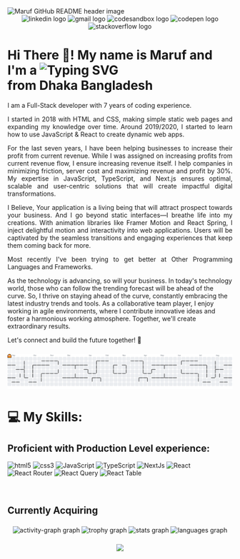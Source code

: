 <img src="./public/banner.avif" alt="Maruf GitHub README header image">

<div align="center">
  <img src="https://img.shields.io/static/v1?message=LinkedIn&logo=linkedin&label=&color=0077B5&logoColor=white&labelColor=&style=for-the-badge" height="35" alt="linkedin logo"  />
  <img src="https://img.shields.io/static/v1?message=Gmail&logo=gmail&label=&color=D14836&logoColor=white&labelColor=&style=for-the-badge" height="35" alt="gmail logo"  />
  <img src="https://img.shields.io/static/v1?message=Codesandbox&logo=codesandbox&label=&color=040404&logoColor=DBDBDB&labelColor=&style=for-the-badge" height="35" alt="codesandbox logo"  />
  <img src="https://img.shields.io/static/v1?message=Codepen&logo=codepen&label=&color=000000&logoColor=white&labelColor=&style=for-the-badge" height="35" alt="codepen logo"  />
  <img src="https://img.shields.io/static/v1?message=Stackoverflow&logo=stackoverflow&label=&color=FE7A16&logoColor=white&labelColor=&style=for-the-badge" height="35" alt="stackoverflow logo"  />
</div>

<h1> Hi There 👋! My name is Maruf and I'm a <img src="https://readme-typing-svg.demolab.com?font=&weight=700&size=28&pause=1000&color=000000&width=800&lines=ReactJs+Frontend+Developer;React+Native+Mobile+App+Developer;NodeJs+Back-End+Developer;NextJs+Scalable+Frontend+Engineer;NestJs+Microservice+OOP+Back-End+Architecture" alt="Typing SVG" /> <br/>
from Dhaka Bangladesh</h1>

<p align="justify">I am a Full-Stack developer with 7 years of coding experience.</p>

<p align="justify">I started in 2018 with HTML and CSS, making simple static web pages and expanding my knowledge over time. Around 2019/2020, I started to learn how to use JavaScript &amp; React to create dynamic web apps.</p>

<p align="justify">For the last seven years, I have been helping businesses to increase their profit from current revenue. While I was assigned on increasing profits from current revenue flow, I ensure increasing revenue itself. I help companies in minimizing friction, server cost and maximizing revenue and profit by 30%. My expertise in JavaScript, TypeScript, and Next.js ensures optimal, scalable and user-centric solutions that will create impactful digital transformations.</p>

<p align="justify">I Believe, Your application is a living being that will attract prospect towards your business. And I go beyond static interfaces—I breathe life into my creations. With animation libraries like Framer Motion and React Spring, I inject delightful motion and interactivity into web applications. Users will be captivated by the seamless transitions and engaging experiences that keep them coming back for more.</p>

<p align="justify">Most recently I've been trying to get better at Other Programming Languages and Frameworks.</p>

As the technology is advancing, so will your business. In today's technology world, those who can follow the trending forecast will be ahead of the curve. So, I thrive on staying ahead of the curve, constantly embracing the latest industry trends and tools. As a collaborative team player, I enjoy working in agile environments, where I contribute innovative ideas and foster a harmonious working atmosphere. Together, we'll create extraordinary results.

Let's connect and build the future together! 🌟

###

<picture>
  <source media="(prefers-color-scheme: dark)" srcset="https://raw.githubusercontent.com/malinjr07/malinjr07/output/pacman-contribution-graph-dark.svg">
  <source media="(prefers-color-scheme: light)" srcset="https://raw.githubusercontent.com/malinjr07/malinjr07/output/pacman-contribution-graph.svg">
  <img alt="pacman contribution graph" src="https://raw.githubusercontent.com/malinjr07/malinjr07/output/pacman-contribution-graph.svg">
</picture>

# 💻 My Skills:

## Proficient with Production Level experience:

<div align="left">
  <img alt="html5" src="https://img.shields.io/badge/HTML5-E34F26?style=for-the-badge&logo=html5&logoColor=white"/>
  <img alt="css3" src="https://img.shields.io/badge/CSS3-1572B6?style=for-the-badge&logo=css3&logoColor=white"/>
  <img alt="JavaScript" src="https://img.shields.io/badge/JavaScript-323330?style=for-the-badge&logo=javascript&logoColor=F7DF1E"/>
  <img alt="TypeScript" src="https://img.shields.io/badge/TypeScript-007ACC?style=for-the-badge&logo=typescript&logoColor=white"/>
  <img alt="NextJs" src="https://img.shields.io/badge/next%20js-000000?style=for-the-badge&logo=nextdotjs&logoColor=white"/>
  <img alt="React" src="https://img.shields.io/badge/React-20232A?style=for-the-badge&logo=react&logoColor=61DAFB"/>
  <img alt="React Router" src="https://img.shields.io/badge/React_Router-CA4245?style=for-the-badge&logo=react-router&logoColor=white"/>
  <img alt="React Query" src="https://img.shields.io/badge/React_Query-FF4154?style=for-the-badge&logo=ReactQuery&logoColor=white"/>
  <img alt="React Table" src="https://img.shields.io/badge/react%20table-FF4154?style=for-the-badge&logo=react%20table&logoColor=white"/>
  <img alt="" src="https://img.shields.io/badge/Redux-593D88?style=for-the-badge&logo=redux&logoColor=white"/>
  <img alt="" src="https://img.shields.io/badge/Redux%20saga-86D46B?style=for-the-badge&logo=redux%20saga&logoColor=999999"/>
  <img alt="" src="https://img.shields.io/badge/remix-000000?style=for-the-badge&logo=remix&logoColor=white"/>
  <img alt="" src="https://img.shields.io/badge/Sass-CC6699?style=for-the-badge&logo=sass&logoColor=white"/>
  <img alt="" src="https://img.shields.io/badge/shadcn%2Fui-000000?style=for-the-badge&logo=shadcnui&logoColor=white"/>
  <img alt="" src="https://img.shields.io/badge/storybook-FF4785?style=for-the-badge&logo=storybook&logoColor=white"/>
  <img alt="" src="https://img.shields.io/badge/strapi-2F2E8B?style=for-the-badge&logo=strapi&logoColor=white"/>
  <img alt="" src="https://img.shields.io/badge/sanity-F03E2F?style=for-the-badge&logo=sanity&logoColor=white"/>
  <img alt="" src="https://img.shields.io/badge/SWC-282828?style=for-the-badge&logo=swc&logoColor=F8C457"/>
  <img alt="" src="https://img.shields.io/badge/Tailwind_CSS-38B2AC?style=for-the-badge&logo=tailwind-css&logoColor=white"/>
  <img alt="" src="https://img.shields.io/badge/Vite-B73BFE?style=for-the-badge&logo=vite&logoColor=FFD62E"/>
  <img alt="" src="https://img.shields.io/badge/Webpack-8DD6F9?style=for-the-badge&logo=Webpack&logoColor=white"/>
  <img alt="" src="https://img.shields.io/badge/Xampp-F37623?style=for-the-badge&logo=xampp&logoColor=white"/>
  <img alt="" src="https://img.shields.io/badge/Yarn-2C8EBB?style=for-the-badge&logo=yarn&logoColor=white"/>
  <img alt="" src="https://img.shields.io/badge/Cloudinary-3448C5?style=for-the-badge&logo=Cloudinary&logoColor=white"/>
  <img alt="" src="https://img.shields.io/badge/GitHub_Actions-2088FF?style=for-the-badge&logo=github-actions&logoColor=white"/>
  <img alt="" src="https://img.shields.io/badge/Twilio-F22F46?style=for-the-badge&logo=Twilio&logoColor=white"/>
  <img alt="" src="https://img.shields.io/badge/Vercel-000000?style=for-the-badge&logo=vercel&logoColor=white"/>
  <img alt="" src="https://img.shields.io/badge/Amazon%20DynamoDB-4053D6?style=for-the-badge&logo=Amazon%20DynamoDB&logoColor=white"/>
  <img alt="" src="https://img.shields.io/badge/Amazon%20RDS-527FFF?style=for-the-badge&logo=amazon-rds&logoColor=white"/>
  <img alt="" src="https://img.shields.io/badge/Elastic_Search-005571?style=for-the-badge&logo=elasticsearch&logoColor=white"/>
  <img alt="" src="https://img.shields.io/badge/MariaDB-003545?style=for-the-badge&logo=mariadb&logoColor=white"/>
  <img alt="" src="https://img.shields.io/badge/Microsoft%20SQL%20Server-CC2927?style=for-the-badge&logo=microsoft%20sql%20server&ogoColor=white"/>
  <img alt="" src="https://img.shields.io/badge/MongoDB-4EA94B?style=for-the-badge&logo=mongodb&logoColor=white"/>
  <img alt="" src="https://img.shields.io/badge/MySQL-005C84?style=for-the-badge&logo=mysql&logoColor=white"/>
  <img alt="" src="https://img.shields.io/badge/Sqlite-003B57?style=for-the-badge&logo=sqlite&logoColor=white"/>
  <img alt="" src="https://img.shields.io/badge/PostgreSQL-316192?style=for-the-badge&logo=postgresql&logoColor=white"/>
  <img alt="" src="https://img.shields.io/badge/Supabase-181818?style=for-the-badge&logo=supabase&logoColor=white"/>
  <img alt="" src="https://img.shields.io/badge/Adobe%20Illustrator-FF9A00?style=for-the-badge&logo=adobe%20illustrator&logoColor=white"/>
  <img alt="" src="https://img.shields.io/badge/Adobe%20Photoshop-31A8FF?style=for-the-badge&logo=Adobe%20Photoshop&logoColor=black"/>
  <img alt="" src="https://img.shields.io/badge/Adobe%20Premiere%20Pro-9999FF?style=for-the-badge&logo=Adobe%20Premiere%20Pro&logoColor=white"/>
  <img alt="" src="https://img.shields.io/badge/Adobe%20XD-470137?style=for-the-badge&logo=Adobe%20XD&logoColor=#FF61F6"/>
  <img alt="" src="https://img.shields.io/badge/Figma-F24E1E?style=for-the-badge&logo=figma&logoColor=white"/>
  <img alt="" src="https://img.shields.io/badge/Sketch-FFB387?style=for-the-badge&logo=sketch&logoColor=black"/>
  <img alt="" src="https://img.shields.io/badge/Unsplash-000000?style=for-the-badge&logo=Unsplash&logoColor=white"/>
  <img alt="" src="https://img.shields.io/badge/Coursera-0056D2?style=for-the-badge&logo=Coursera&logoColor=white"/>  
  <img alt="" src="https://img.shields.io/badge/Ant%20Design-1890FF?style=for-the-badge&logo=antdesign&logoColor=white"/>
  <img alt="" src="https://img.shields.io/badge/Apollo%20GraphQL-311C87?&style=for-the-badge&logo=Apollo%20GraphQL&logoColor=white"/>
  <img alt="" src="https://img.shields.io/badge/axios-671ddf?&style=for-the-badge&logo=axios&logoColor=white"/>
  <img alt="" src="https://img.shields.io/badge/Bootstrap-563D7C?style=for-the-badge&logo=bootstrap&logoColor=white"/>
  <img alt="" src="https://img.shields.io/badge/Chakra--UI-319795?style=for-the-badge&logo=chakra-ui&logoColor=white"/>
  <img alt="" src="https://img.shields.io/badge/Cypress-17202C?style=for-the-badge&logo=cypress&logoColor=white"/>
  <img alt="" src="https://img.shields.io/badge/contentful-2478CC?style=for-the-badge&logo=contentful&logoColor=white"/>
  <img alt="" src="https://img.shields.io/badge/d3%20js-F9A03C?style=for-the-badge&logo=d3.js&logoColor=white"/>
  <img alt="" src="https://img.shields.io/badge/daisyUI-1ad1a5?style=for-the-badge&logo=daisyui&logoColor=white"/>
  <img alt="" src="https://img.shields.io/badge/Docker-2CA5E0?style=for-the-badge&logo=docker&logoColor=white"/>
  <img alt="" src="https://img.shields.io/badge/firebase-ffca28?style=for-the-badge&logo=firebase&logoColor=black"/>
  <img alt="" src="https://img.shields.io/badge/GraphQl-E10098?style=for-the-badge&logo=graphql&logoColor=white"/>
  <img alt="" src="https://img.shields.io/badge/GSAP-93CF2B?style=for-the-badge&logo=greensock&logoColor=white"/>
  <img alt="" src="https://img.shields.io/badge/Jest-C21325?style=for-the-badge&logo=jest&logoColor=white"/>
  <img alt="" src="https://img.shields.io/badge/Jest-C21325?style=for-the-badge&logo=jest&logoColor=white"/>
  <img alt="" src="https://img.shields.io/badge/Material%20UI-007FFF?style=for-the-badge&logo=mui&logoColor=white"/>
  <img alt="" src="https://img.shields.io/badge/Mocha-8D6748?style=for-the-badge&logo=Mocha&logoColor=white"/>
  <img alt="" src="https://img.shields.io/badge/nestjs-E0234E?style=for-the-badge&logo=nestjs&logoColor=white"/>
  <img alt="" src="https://img.shields.io/badge/next%20js-000000?style=for-the-badge&logo=nextdotjs&logoColor=white"/>
  <img alt="" src="https://img.shields.io/badge/Node%20js-339933?style=for-the-badge&logo=nodedotjs&logoColor=white"/>
  <img alt="" src="https://img.shields.io/badge/Postman-FF6C37?style=for-the-badge&logo=Postman&logoColor=white"/>
  </div>

<div align="left">
  <img alt="" src="https://img.shields.io/badge/Spring_Boot-6DB33F?style=for-the-badge&logo=spring-boot&logoColor=white"/>
  <img alt="" src="https://img.shields.io/badge/Spring-6DB33F?style=for-the-badge&logo=spring&logoColor=white"/>
  <img alt="" src="https://img.shields.io/badge/Svelte-4A4A55?style=for-the-badge&logo=svelte&logoColor=FF3E00"/>
  <img alt="" src="https://img.shields.io/badge/SvelteKit-FF3E00?style=for-the-badge&logo=Svelte&logoColor=white"/>
  <img alt="" src="https://img.shields.io/badge/ThreeJs-black?style=for-the-badge&logo=three.js&logoColor=white"/>
  <img alt="" src="https://img.shields.io/badge/Turborepo-0C0606?style=for-the-badge&logo=turborepo&logoColor=EF4444"/>
  <img alt="" src="https://img.shields.io/badge/web3%20js-F16822?style=for-the-badge&logo=web3.js&logoColor=white"/>
  <img alt="" src="https://img.shields.io/badge/ChatGPT-74aa9c?style=for-the-badge&logo=openai&logoColor=white"/>
  <img alt="" src="https://img.shields.io/badge/langchain-1C3C3C?style=for-the-badge&logo=langchain&logoColor=white"/>
  <img alt="" src="https://img.shields.io/badge/PyTorch-EE4C2C?style=for-the-badge&logo=pytorch&logoColor=white"/>
  <img alt="" src="https://img.shields.io/badge/TensorFlow-FF6F00?style=for-the-badge&logo=tensorflow&logoColor=white"/>
  <img alt="" src="https://img.shields.io/badge/Blockchain.com-121D33?logo=blockchaindotcom&logoColor=fff&style=for-the-badge"/>
  <img alt="" src="https://img.shields.io/badge/hyperledger-2F3134?style=for-the-badge&logo=hyperledger&logoColor=white"/>
  <img alt="" src="https://img.shields.io/badge/OpenZeppelin-4E5EE4?logo=OpenZeppelin&logoColor=fff&style=for-the-badge"/>
  <img alt="" src="https://img.shields.io/badge/Amazon_Web_Services-FF9900?style=for-the-badge&logo=amazonwebservices&logoColor=white"/>
  <img alt="" src="https://img.shields.io/badge/Azure_DevOps-0078D7?style=for-the-badge&logo=azure-devops&logoColor=white"/>
  <img alt="" src="https://img.shields.io/badge/Azure_Functions-0062AD?style=for-the-badge&logo=azure-functions&logoColor=white"/>
  <img alt="" src="https://img.shields.io/badge/Cloudflare-F38020?style=for-the-badge&logo=Cloudflare&logoColor=white"/>
  <img alt="" src="https://img.shields.io/badge/Cloudflare%20Pages-F38020?style=for-the-badge&logo=Cloudflare%20Pages&logoColor=white"/>
  <img alt="" src="https://img.shields.io/badge/Google_Cloud-4285F4?style=for-the-badge&logo=google-cloud&logoColor=white"/>
  <img alt="" src="https://img.shields.io/badge/Heroku-430098?style=for-the-badge&logo=heroku&logoColor=white"/>
  <img alt="" src="https://img.shields.io/badge/Jenkins-49728B?style=for-the-badge&logo=jenkins&logoColor=white"/>
  <img alt="" src="https://img.shields.io/badge/Kubernetes-3069DE?style=for-the-badge&logo=kubernetes&logoColor=white"/>
  <img alt="" src="https://img.shields.io/badge/microsoft%20azure-0089D6?style=for-the-badge&logo=microsoft-azure&logoColor=white"/>
  <img alt="" src="https://img.shields.io/badge/Netlify-00C7B7?style=for-the-badge&logo=netlify&logoColor=white"/>
  <img alt="" src="https://img.shields.io/badge/Terraform-7B42BC?style=for-the-badge&logo=terraform&logoColor=white"/>
  <img alt="" src="https://img.shields.io/badge/Ethereum-3C3C3D?style=for-the-badge&logo=Ethereum&logoColor=white"/>
  <img alt="" src="https://img.shields.io/badge/polkadot-E6007A?style=for-the-badge&logo=polkadot&logoColor=000"/>
  <img alt="" src="https://img.shields.io/badge/Solana-000?style=for-the-badge&logo=Solana&logoColor=9945FF"/>
  <img alt="" src="https://img.shields.io/badge/tether-168363?style=for-the-badge&logo=tether&logoColor=white"/>
  <img alt="" src="https://img.shields.io/badge/Zcash-F4B728?style=for-the-badge&logo=zcash&logoColor=000"/>
  <img alt="" src="https://img.shields.io/badge/dogecoin-C2A633?style=for-the-badge&logo=dogecoin&logoColor=white"/>
  <img alt="" src="https://img.shields.io/badge/Binance-FCD535?style=for-the-badge&logo=binance&logoColor=000"/>
  <img alt="" src="https://img.shields.io/badge/rabbitmq-%23FF6600.svg?&style=for-the-badge&logo=rabbitmq&logoColor=white"/>
  <img alt="" src="https://img.shields.io/badge/redis-%23DD0031.svg?&style=for-the-badge&logo=redis&logoColor=white"/>
  <img alt="" src="https://img.shields.io/badge/Angular-DD0031?style=for-the-badge&logo=angular&logoColor=white"/>
  <img alt="" src="https://img.shields.io/badge/Apache_Kafka-231F20?style=for-the-badge&logo=apache-kafka&logoColor=white"/>
  <img alt="" src="https://img.shields.io/badge/Astro-0C1222?style=for-the-badge&logo=astro&logoColor=FDFDFE"/>
  <img alt="" src="https://img.shields.io/badge/chai-A30701?style=for-the-badge&logo=chai&logoColor=white"/>
  <img alt="" src="https://img.shields.io/badge/Chart%20js-FF6384?style=for-the-badge&logo=chartdotjs&logoColor=white"/>
  <img alt="" src="https://img.shields.io/badge/Django-092E20?style=for-the-badge&logo=django&logoColor=green"/>
  <img alt="" src="https://img.shields.io/badge/django%20rest-ff1709?style=for-the-badge&logo=django&logoColor=white"/>
  <img alt="" src="https://img.shields.io/badge/ember%20js-E04E39?style=for-the-badge&logo=emberdotjs&logoColor=white"/>
  <img alt="" src="https://img.shields.io/badge/Express%20js-000000?style=for-the-badge&logo=express&logoColor=white"/>
  <img alt="" src="https://img.shields.io/badge/fastapi-109989?style=for-the-badge&logo=FASTAPI&logoColor=white"/>
  <img alt="" src="https://img.shields.io/badge/Gatsby-663399?style=for-the-badge&logo=gatsby&logoColor=white"/>
  <img alt="" src="https://img.shields.io/badge/Interact%20Js-2599ED?style=for-the-badge&logo=interactjs&logoColor=white"/>
  <img alt="" src="https://img.shields.io/badge/Jasmine-8A4182?style=for-the-badge&logo=Jasmine&logoColor=white"/>
  <img alt="" src="https://img.shields.io/badge/nuxt%20js-00C58E?style=for-the-badge&logo=nuxtdotjs&logoColor=white"/>
  <img alt="" src="https://img.shields.io/badge/Playwright-45ba4b?style=for-the-badge&logo=Playwright&logoColor=white"/>
  <img alt="" src="https://img.shields.io/badge/Rust-000000?style=for-the-badge&logo=rust&logoColor=white"/>
  <img alt="" src="https://img.shields.io/badge/Selenium-43B02A?style=for-the-badge&logo=Selenium&logoColor=white"/>
  <img alt="" src="https://img.shields.io/badge/Puppeteer-40B5A4?style=for-the-badge&logo=Puppeteer&logoColor=white"/>
  <img alt="" src="https://img.shields.io/badge/shadcn%2Fui-000000?style=for-the-badge&logo=shadcnui&logoColor=white"/>
  <img alt="" src="https://img.shields.io/badge/shopify-8DB543?style=for-the-badge&logo=Shopify&logoColor=white"/>
  <img alt="" src="https://img.shields.io/badge/Solid%20JS-2C4F7C?style=for-the-badge&logo=solid&logoColor=white"/>
  <img alt="" src="https://img.shields.io/badge/Spring-6DB33F?style=for-the-badge&logo=spring&logoColor=white"/>
  <img alt="" src="https://img.shields.io/badge/Spring-6DB33F?style=for-the-badge&logo=spring&logoColor=white"/>
  <img alt="" src="https://img.shields.io/badge/Spring-6DB33F?style=for-the-badge&logo=spring&logoColor=white"/>
  <img alt="" src="https://img.shields.io/badge/strapi-2F2E8B?style=for-the-badge&logo=strapi&logoColor=white"/>
  <img alt="" src="https://img.shields.io/badge/sanity-F03E2F?style=for-the-badge&logo=sanity&logoColor=white"/>
  <img alt="" src="https://img.shields.io/badge/styled--components-DB7093?style=for-the-badge&logo=styled-components&logoColor=white"/>
  <img alt="" src="https://img.shields.io/badge/Svelte-4A4A55?style=for-the-badge&logo=svelte&logoColor=FF3E00"/>
  <img alt="" src="https://img.shields.io/badge/SvelteKit-FF3E00?style=for-the-badge&logo=Svelte&logoColor=white"/>
  <img alt="" src="https://img.shields.io/badge/Swagger-85EA2D?style=for-the-badge&logo=Swagger&logoColor=white"/>
  <img alt="" src="https://img.shields.io/badge/SWC-282828?style=for-the-badge&logo=swc&logoColor=F8C457"/>
  <img alt="" src="https://img.shields.io/badge/Tailwind_CSS-38B2AC?style=for-the-badge&logo=tailwind-css&logoColor=white"/>
  <img alt="" src="https://img.shields.io/badge/ThreeJs-black?style=for-the-badge&logo=three.js&logoColor=white"/>
  <img alt="" src="https://img.shields.io/badge/Turborepo-0C0606?style=for-the-badge&logo=turborepo&logoColor=EF4444"/>
  <img alt="" src="https://img.shields.io/badge/web3%20js-F16822?style=for-the-badge&logo=web3.js&logoColor=white"/>
  <img alt="" src="https://img.shields.io/badge/C%23-239120?style=for-the-badge&logo=csharp&logoColor=white"/>
  <img alt="" src="https://img.shields.io/badge/C%2B%2B-00599C?style=for-the-badge&logo=c%2B%2B&logoColor=white"/>
  <img alt="" src="https://img.shields.io/badge/CSS3-1572B6?style=for-the-badge&logo=css3&logoColor=white"/>
  <img alt="" src="https://img.shields.io/badge/HTML5-E34F26?style=for-the-badge&logo=html5&logoColor=white"/>
  <img alt="" src="https://img.shields.io/badge/JavaScript-323330?style=for-the-badge&logo=javascript&logoColor=F7DF1E"/>
  <img alt="" src="https://img.shields.io/badge/Python-FFD43B?style=for-the-badge&logo=python&logoColor=blue"/>
  <img alt="" src="https://img.shields.io/badge/Solidity-e6e6e6?style=for-the-badge&logo=solidity&logoColor=black"/>
  <img alt="" src="https://img.shields.io/badge/TypeScript-007ACC?style=for-the-badge&logo=typescript&logoColor=white"/>
  <img alt="" src="https://img.shields.io/badge/TensorFlow-FF6F00?style=for-the-badge&logo=TensorFlow&logoColor=white"/>
  <img alt="" src="https://img.shields.io/badge/eslint-3A33D1?style=for-the-badge&logo=eslint&logoColor=white"/>
  <img alt="" src="https://img.shields.io/badge/prettier-1A2C34?style=for-the-badge&logo=prettier&logoColor=F7BA3E"/>
  <img alt="" src="https://img.shields.io/badge/SonarLint-CB2029?style=for-the-badge&logo=sonarlint&logoColor=white"/>
  <img alt="" src="https://img.shields.io/badge/React_Native-20232A?style=for-the-badge&logo=react&logoColor=61DAFB"/>
  <img alt="" src="https://img.shields.io/badge/Hibernate-59666C?style=for-the-badge&logo=Hibernate&logoColor=white"/>
  <img alt="" src="https://img.shields.io/badge/Prisma-3982CE?style=for-the-badge&logo=Prisma&logoColor=white"/>
  <img alt="" src="https://img.shields.io/badge/Sequelize-52B0E7?style=for-the-badge&logo=Sequelize&logoColor=white"/>
  <img alt="" src="https://img.shields.io/badge/typeorm-FE0803?style=for-the-badge&logo=typeorm&logoColor=white"/>
  <img alt="" src="https://img.shields.io/badge/Android-3DDC84?style=for-the-badge&logo=android&logoColor=white"/>
  <img alt="" src="https://img.shields.io/badge/Debian-A81D33?style=for-the-badge&logo=debian&logoColor=white"/>
  <img alt="" src="https://img.shields.io/badge/iOS-000000?style=for-the-badge&logo=ios&logoColor=white"/>
  <img alt="" src="https://img.shields.io/badge/Ubuntu-E95420?style=for-the-badge&logo=ubuntu&logoColor=white"/>
  <img alt="" src="https://img.shields.io/badge/mac%20os-000000?style=for-the-badge&logo=apple&logoColor=white"/>
  <img alt="" src="https://img.shields.io/badge/Windows-0078D6?style=for-the-badge&logo=windows&logoColor=white"/>
  <img alt="" src="https://img.shields.io/badge/-LeetCode-FFA116?style=for-the-badge&logo=LeetCode&logoColor=black"/>
  <img alt="" src="https://img.shields.io/badge/Portfolio-255E63?style=for-the-badge&logo=About.me&logoColor=white"/>
  <img alt="" src="https://img.shields.io/badge/Metabase-509EE3?style=for-the-badge&logo=metabase&logoColor=fff"/>
  <img alt="" src="https://img.shields.io/badge/New Relic-1CE783?style=for-the-badge&logo=newrelic&logoColor=white"/>
  <img alt="" src="https://img.shields.io/badge/Prometheus-000000?style=for-the-badge&logo=prometheus&labelColor=000000"/>
  <img alt="" src="https://img.shields.io/badge/GIT-E44C30?style=for-the-badge&logo=git&logoColor=white"/>
  <img alt="" src="https://img.shields.io/badge/homebrew-FBB040?style=for-the-badge&logo=homebrew&logoColor=white"/>
  <img alt="" src="https://img.shields.io/badge/powershell-5391FE?style=for-the-badge&logo=powershell&logoColor=white"/>
  <img alt="" src="https://img.shields.io/badge/Zsh-F15A24?style=for-the-badge&logo=Zsh&logoColor=white"/>
  <img alt="" src="https://img.shields.io/badge/Docker%20Compose-2496ED?style=for-the-badge&logo=docker&logoColor=white"/>
  <img alt="" src="https://img.shields.io/badge/Github%20Actions-282a2e?style=for-the-badge&logo=githubactions&logoColor=367cfe"/>
  <img alt="" src="https://img.shields.io/badge/Jenkins-D24939?style=for-the-badge&logo=Jenkins&logoColor=white"/>
  <img alt="" src="https://img.shields.io/badge/Jenkins-D24939?style=for-the-badge&logo=Jenkins&logoColor=white"/>
  <img alt="" src="https://img.shields.io/badge/Sentry-black?style=for-the-badge&logo=Sentry&logoColor=#362D59"/>

## Currently Acquiring

 <!-- https://img.shields.io/badge/AngelList-000000?style=for-the-badge&logo=AngelList&logoColor=white
	https://img.shields.io/badge/Toptal-3863A0?style=for-the-badge&logo=Toptal&logoColor=white
-->
</div>

###

<div align="center">
    <img src="https://github-readme-activity-graph.vercel.app/graph?username=malinjr07&radius=16&theme=react&area=true&order=5" height="300" alt="activity-graph graph"  />
  <img src="https://github-profile-trophy.vercel.app?username=malinjr07&theme=dracula&column=-1&row=1&margin-w=8&margin-h=8&no-bg=false&no-frame=false&order=4" height="150" alt="trophy graph"  />
  <img src="https://github-readme-stats.vercel.app/api?username=malinjr07&hide_title=false&hide_rank=false&show_icons=true&include_all_commits=true&count_private=true&disable_animations=false&theme=dracula&locale=en&hide_border=false&order=1" height="150" alt="stats graph"  />
  <img src="https://github-readme-stats.vercel.app/api/top-langs?username=malinjr07&locale=en&hide_title=false&layout=compact&card_width=320&langs_count=5&theme=dracula&hide_border=false&order=2" height="150" alt="languages graph"  />
</div>

###

###

<div align="center">
  <img src="https://profile-counter.glitch.me/malinjr07/count.svg?"  />
</div>

###

